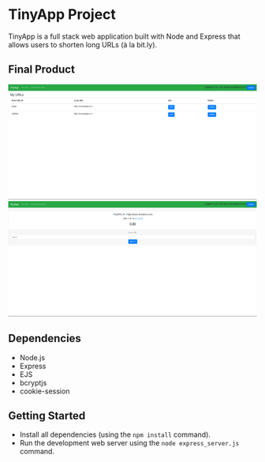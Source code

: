 # TinyApp Project

TinyApp is a full stack web application built with Node and Express that allows users to shorten long URLs (à la bit.ly).

## Final Product

!["screenshot of URLs page"](https://raw.githubusercontent.com/Njoe00/tinyapp1/master/docs/urls-page.png)
!["screenshot of URLS Submission page"](https://raw.githubusercontent.com/Njoe00/tinyapp1/master/docs/urls-submission.png)

## Dependencies

- Node.js
- Express
- EJS
- bcryptjs
- cookie-session

## Getting Started

- Install all dependencies (using the `npm install` command).
- Run the development web server using the `node express_server.js` command.